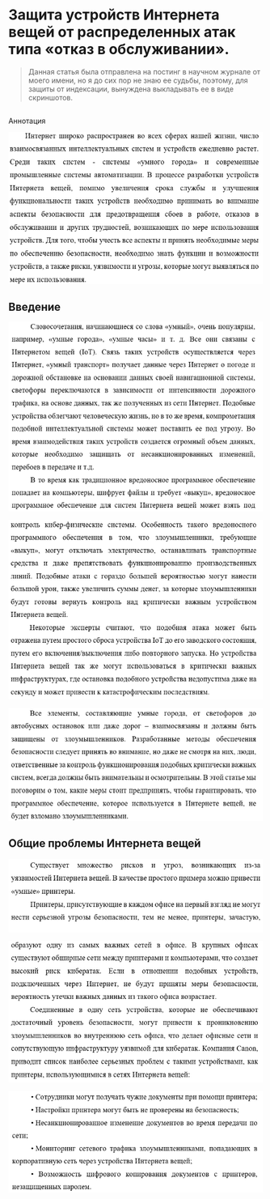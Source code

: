 # Защита устройств Интернета вещей от распределенных атак типа «отказ в обслуживании».

> Данная статья была отправлена на постинг в научном журнале от моего имени, но я до сих пор не знаю ее судьбы, поэтому, для защиты от индексации, вынуждена выкладывать ее в виде скриншотов.

## 
  Аннотация

![](../../.gitbook/assets/image%20%28128%29.png)

## Введение

![](../../.gitbook/assets/image%20%28130%29.png)

![](../../.gitbook/assets/image%20%28125%29.png)

![](../../.gitbook/assets/image%20%28127%29.png)

## Общие проблемы Интернета вещей

![](../../.gitbook/assets/image%20%28132%29.png)

![](../../.gitbook/assets/image%20%28129%29.png)

![](../../.gitbook/assets/image%20%28131%29.png)

